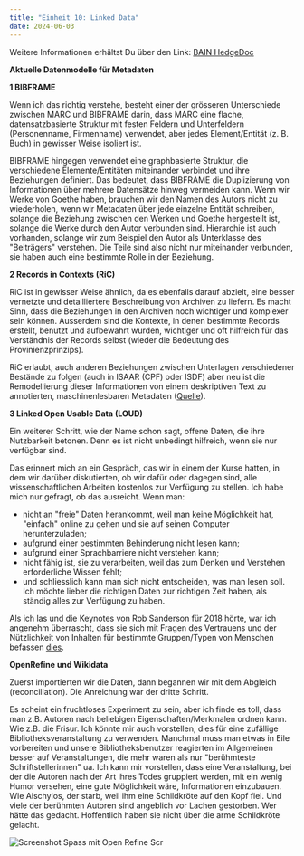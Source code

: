 ```yaml
---
title: "Einheit 10: Linked Data"
date: 2024-06-03
---
```

Weitere Informationen erhältst Du über den Link: 
<a href="https://pad.gwdg.de/KY1DbBllTM2UC4C3CTNy5w#">BAIN HedgeDoc</a>

**Aktuelle Datenmodelle für Metadaten**

**1 BIBFRAME**

Wenn ich das richtig verstehe, besteht einer der grösseren Unterschiede zwischen MARC und BIBFRAME darin, dass MARC eine flache, datensatzbasierte Struktur mit festen Feldern und Unterfeldern (Personenname, Firmenname) verwendet, aber jedes Element/Entität (z. B. Buch) in gewisser Weise isoliert ist. 

BIBFRAME hingegen verwendet eine graphbasierte Struktur, die verschiedene Elemente/Entitäten miteinander verbindet und ihre Beziehungen definiert. Das bedeutet, dass BIBFRAME die Duplizierung von Informationen über mehrere Datensätze hinweg vermeiden kann. Wenn wir Werke von Goethe haben, brauchen wir den Namen des Autors nicht zu wiederholen, wenn wir Metadaten über jede einzelne Entität schreiben, solange die Beziehung zwischen den Werken und Goethe hergestellt ist, solange die Werke durch den Autor verbunden sind. Hierarchie ist auch vorhanden, solange wir zum Beispiel den Autor als Unterklasse des "Beiträgers" verstehen. Die Teile sind also nicht nur miteinander verbunden, sie haben auch eine bestimmte Rolle in der Beziehung.

**2 Records in Contexts (RiC)**

RiC ist in gewisser Weise ähnlich, da es ebenfalls darauf abzielt, eine besser vernetzte und detailliertere Beschreibung von Archiven zu liefern. Es macht Sinn, dass die Beziehungen in den Archiven noch wichtiger und komplexer sein können. Ausserdem sind die Kontexte, in denen bestimmte Records erstellt, benutzt und aufbewahrt wurden, wichtiger und oft hilfreich für das Verständnis der Records selbst (wieder die Bedeutung des Provinienzprinzips).

RiC erlaubt, auch anderen Beziehungen zwischen Unterlagen verschiedener Bestände zu folgen (auch in ISAAR (CPF) oder ISDF) aber neu ist die Remodellierung dieser Informationen von einem deskriptiven Text zu annotierten, maschinenlesbaren Metadaten (<a href="https://archivwelt.hypotheses.org/1982">Quelle</a>).

**3 Linked Open Usable Data (LOUD)**

Ein weiterer Schritt, wie der Name schon sagt, offene Daten, die ihre Nutzbarkeit betonen. Denn es ist nicht unbedingt hilfreich, wenn sie nur verfügbar sind. 

Das erinnert mich an ein Gespräch, das wir in einem der Kurse hatten, in dem wir darüber diskutierten, ob wir dafür oder dagegen sind, alle wissenschaftlichen Arbeiten kostenlos zur Verfügung zu stellen. Ich habe mich nur gefragt, ob das ausreicht. Wenn man:
- nicht an "freie" Daten herankommt, weil man keine Möglichkeit hat, "einfach" online zu gehen und sie auf seinen Computer herunterzuladen;
- aufgrund einer bestimmten Behinderung nicht lesen kann;
- aufgrund einer Sprachbarriere nicht verstehen kann;
- nicht fähig ist, sie zu verarbeiten, weil das zum Denken und Verstehen erforderliche Wissen fehlt;
- und schliesslich kann man sich nicht entscheiden, was man lesen soll. Ich möchte lieber die richtigen Daten zur richtigen Zeit haben, als ständig alles zur Verfügung zu haben.

 Als ich las und die Keynotes von Rob Sanderson für 2018 hörte, war ich angenehm überrascht, dass sie sich mit Fragen des Vertrauens und der Nützlichkeit von Inhalten für bestimmte Gruppen/Typen von Menschen befassen <a href=" https://linked.art/loud/">dies<a>.

**OpenRefine und Wikidata**

Zuerst importierten wir die Daten, dann begannen wir mit dem Abgleich (reconciliation). Die Anreichung war der dritte Schritt. 

Es scheint ein fruchtloses Experiment zu sein, aber ich finde es toll, dass man z.B. Autoren nach beliebigen Eigenschaften/Merkmalen ordnen kann. Wie z.B. die Frisur. Ich könnte mir auch vorstellen, dies für eine zufällige Bibliotheksveranstaltung zu verwenden. Manchmal muss man etwas in Eile vorbereiten und unsere Bibliotheksbenutzer reagierten im Allgemeinen besser auf Veranstaltungen, die mehr waren als nur "berühmteste Schriftstellerinnen" ua. Ich kann mir vorstellen, dass eine Veranstaltung, bei der die Autoren nach der Art ihres Todes gruppiert werden, mit ein wenig Humor versehen, eine gute Möglichkeit wäre, Informationen einzubauen. 
Wie Aischylos, der starb, weil ihm eine Schildkröte auf den Kopf fiel. Und viele der berühmten Autoren sind angeblich vor Lachen gestorben. Wer hätte das gedacht. Hoffentlich haben sie nicht über die arme Schildkröte gelacht.

<img src="/BAIN_lerntagebuch/docs/assets/images//15_Screenshot_2024_06_6.png" alt="Screenshot Spass mit Open Refine">
Scr
